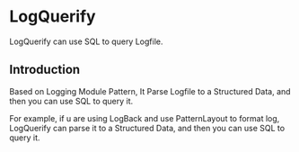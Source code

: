 # LogQuerify
LogQuerify can use SQL to query Logfile.

## Introduction
Based on Logging Module Pattern, It Parse Logfile to a Structured Data, and then you can use SQL to query it.

For example, if u are using LogBack and use PatternLayout to format log, LogQuerify can parse it to a Structured Data, and then you can use SQL to query it.
